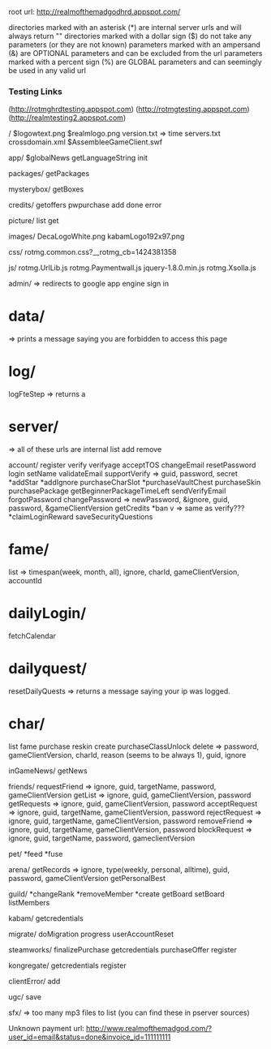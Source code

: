 
root url: http://realmofthemadgodhrd.appspot.com/

directories marked with an asterisk (*) are internal server urls and will always return "<Failure/>"
directories marked with a dollar sign ($) do not take any parameters (or they are not known)
parameters marked with an ampersand (&) are OPTIONAL parameters and can be excluded from the url
parameters marked with a percent sign (%) are GLOBAL parameters and can seemingly be used in any valid url



### Testing Links
(http://rotmghrdtesting.appspot.com)
(http://rotmgtesting.appspot.com)
(http://realmtesting2.appspot.com)

/
  $logowtext.png
  $realmlogo.png
  version.txt => time
  servers.txt
  crossdomain.xml
  $AssembleeGameClient<version>.swf

app/
  $globalNews
  getLanguageString
  init

packages/
  getPackages

mysterybox/
  getBoxes

credits/
  getoffers
  pwpurchase
  add
  done
  error

picture/
  list
  get

images/
  DecaLogoWhite.png
  kabamLogo192x97.png

css/
  rotmg.common.css?__rotmg_cb=1424381358

js/
  rotmg.UrlLib.js
  rotmg.Paymentwall.js
  jquery-1.8.0.min.js
  rotmg.Xsolla.js

admin/
  => redirects to google app engine sign in

# data/
  => prints a message saying you are forbidden to access this page

# log/
  logFteStep => returns a 

# server/
  => all of these urls are internal
  list
  add
  remove

account/
  register
  verify
  verifyage
  acceptTOS
  changeEmail
  resetPassword
  login
  setName
  validateEmail
  supportVerify => guid, password, secret
  *addStar
  *addIgnore
  purchaseCharSlot
  *purchaseVaultChest
  purchaseSkin
  purchasePackage
  getBeginnerPackageTimeLeft
  sendVerifyEmail
  forgotPassword
  changePassword => newPassword, &ignore, guid, password, &gameClientVersion
  getCredits
  *ban
  v => same as verify???
  *claimLoginReward
  saveSecurityQuestions

# fame/
  list => timespan(week, month, all), ignore, charId, gameClientVersion, accountId

# dailyLogin/
  fetchCalendar

# dailyquest/
  resetDailyQuests => returns a message saying your ip was logged.

# char/
  list
  fame
  purchase
  reskin
  create
  purchaseClassUnlock
  delete => password, gameClientVersion, charId, reason (seems to be always 1), guid, ignore

inGameNews/
  getNews

friends/
  requestFriend => ignore, guid, targetName, password, gameClientVersion
  getList => ignore, guid, gameClientVersion, password
  getRequests => ignore, guid, gameClientVersion, password
  acceptRequest => ignore, guid, targetName, gameClientVersion, password
  rejectRequest => ignore, guid, targetName, gameClientVersion, password
  removeFriend => ignore, guid, targetName, gameClientVersion, password
  blockRequest => ignore, guid, targetName, password, gameclientVersion

pet/
  *feed
  *fuse

arena/
  getRecords => ignore, type(weekly, personal, alltime), guid, password, gameClientVersion
  getPersonalBest

guild/
  *changeRank
  *removeMember
  *create
  getBoard
  setBoard
  listMembers

kabam/
  getcredentials

migrate/
  doMigration
  progress
  userAccountReset

steamworks/
  finalizePurchase
  getcredentials
  purchaseOffer
  register

kongregate/
  getcredentials
  register

clientError/
  add

ugc/
  save

sfx/
  => too many mp3 files to list (you can find these in pserver sources)

Unknown payment url: http://www.realmofthemadgod.com/?user_id=email&status=done&invoice_id=111111111
